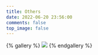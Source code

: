 ```yaml
---
title: Others
date: 2022-06-20 23:56:00
comments: false
top_image: false
---
```


{% gallery %}
![](/img/self.png)
{% endgallery %}

